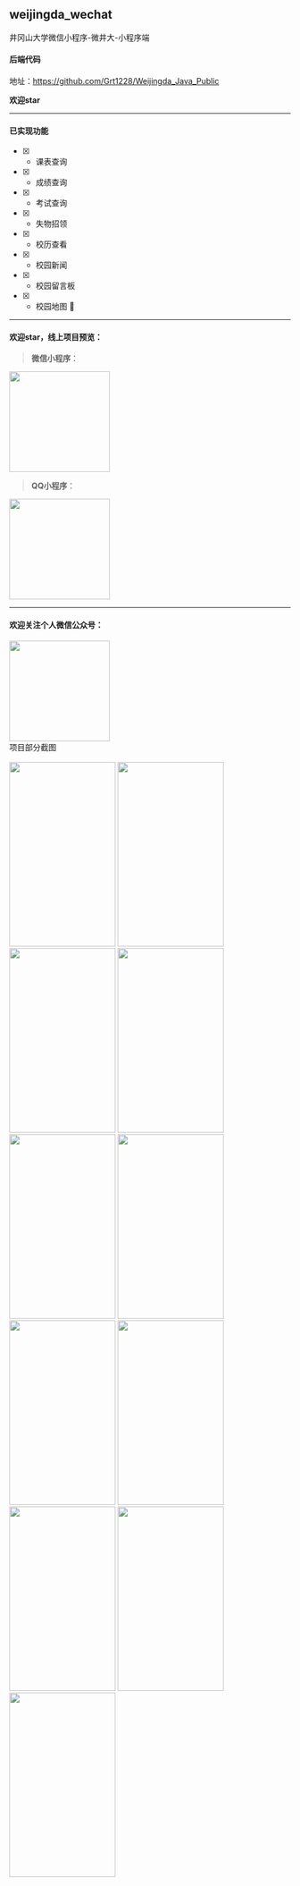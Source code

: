 ## weijingda_wechat
井冈山大学微信小程序-微井大-小程序端</br>

#### 后端代码

地址：https://github.com/Grt1228/Weijingda_Java_Public

**欢迎star**

---
#### **已实现功能**

- [x] - 课表查询
- [x] - 成绩查询
- [x] - 考试查询
- [x] - 失物招领
- [x] - 校历查看
- [x] - 校园新闻
- [x] - 校园留言板
- [x] - 校园地图
🔲

---

#### **欢迎star**，线上项目预览：

> **微信小程序**：

<img src="https://g-photo.oss-cn-shanghai.aliyuncs.com/gh_e6a721abc69c_430.jpg" height="180" width="180" >

> **QQ小程序**：

<img src="https://g-photo.oss-cn-shanghai.aliyuncs.com/cbdf8e8ea6b70eaa886caa21e5b5759f.png" height="180" width="180" >

---
#### **欢迎关注个人微信公众号**：

<img src="https://wjdgood.oss-cn-shanghai.aliyuncs.com/qrcode_for_gh_0c045d619550_430.jpg" height="180" width="180" >

</br>
项目部分截图</br>
</br>
<img src="https://gitee.com/uploads/images/2018/0602/175618_1a49f235_1350936.jpeg" height="330" width="190" >
<img src="https://gitee.com/uploads/images/2018/0602/175638_724330b5_1350936.png" height="330" width="190" >
<img src="https://gitee.com/uploads/images/2018/0602/175657_45e824dd_1350936.jpeg" height="330" width="190" >
<img src="https://gitee.com/uploads/images/2018/0602/175716_71de5af4_1350936.jpeg" height="330" width="190" ></br>
<img src="https://gitee.com/uploads/images/2018/0602/175736_9664b863_1350936.jpeg" height="330" width="190" >
<img src="https://gitee.com/uploads/images/2018/0602/175755_645b6ed2_1350936.jpeg" height="330" width="190" >
<img src="https://gitee.com/uploads/images/2018/0602/175815_fb2920c9_1350936.jpeg" height="330" width="190" >
<img src="https://gitee.com/uploads/images/2018/0602/175834_019305ef_1350936.jpeg" height="330" width="190" ></br>
<img src="https://gitee.com/uploads/images/2018/0602/175854_df57f877_1350936.jpeg" height="330" width="190" >
<img src="https://gitee.com/uploads/images/2018/0602/175907_7ebc6c0b_1350936.jpeg" height="330" width="190" >
<img src="https://gitee.com/uploads/images/2018/0602/175932_0b38e169_1350936.png" height="330" width="190" >


